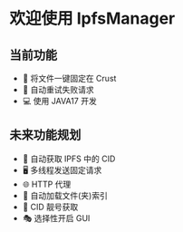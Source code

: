 # 欢迎使用 IpfsManager

## 当前功能
- 📂 将文件一键固定在 Crust
- 🔄 自动重试失败请求
- 💻 使用 JAVA17 开发

## 未来功能规划
- 🔎 自动获取 IPFS 中的 CID
- 🖥️ 多线程发送固定请求
- 🌐 HTTP 代理
- 📁 自动加载文件(夹)索引
- 🎫 CID 靓号获取
- 🎭 选择性开启 GUI
